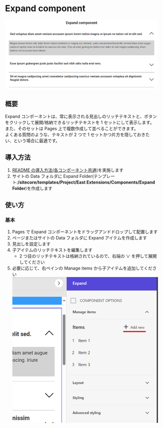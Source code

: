 # Expand component

![Expand component](/docs/images/Expand.png)

## 概要

Expand コンポーネントは、常に表示される見出しのリッチテキストと、ボタンをクリックして展開/格納できるリッチテキストを 1 セットにして表示します。\
また、そのセットは Pages 上で複数作成して並べることができます。\
よくある質問のような、テキストが 2 つで 1 セットかつ片方を隠しておきたい、という場合に最適です。

## 導入方法

1. [README の導入方法(各コンポーネント共通)](../README_ja-JP.md#導入方法各コンポーネント共通)を実施します
1. サイトの Data フォルダに Expand Folder(テンプレート:**/sitecore/templates/Project/East Extensions/Components/Expand Folder**)を作成します

## 使い方

### 基本

1. Pages で Expand コンポーネントをドラッグアンドドロップして配置します
1. ページまたはサイトの Data フォルダに Expand アイテムを作成します
1. 見出しを設定します
1. 子アイテムのリッチテキストを編集します
   - 2 つ目のリッチテキストは格納されているので、右端の ∨ を押して展開してください
1. 必要に応じて、右ペインの Manage items から子アイテムを追加してください
   ![Expand component config](/docs/images/Expand_config.png)
